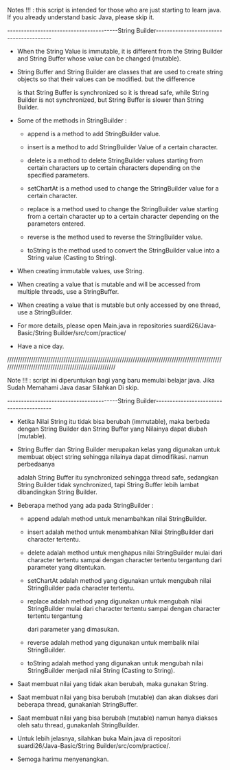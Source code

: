 Notes !!! : this script is intended for those who are just starting to learn java. If you already understand basic Java, please skip it.

----------------------------------------String Builder----------------------------------------

- When the String Value is immutable, it is different from the String Builder and String Buffer whose value can be changed (mutable).

- String Buffer and String Builder are classes that are used to create string objects so that their values can be modified. but the difference 

  is that String Buffer is synchronized so it is thread safe, while String Builder is not synchronized, but String Buffer is slower than String Builder.
  
- Some of the methods in StringBuilder :

     - append is a method to add StringBuilder value.
      
     - insert is a method to add StringBuilder Value of a certain character.
     
     - delete is a method to delete StringBuilder values starting from certain characters up to certain characters depending on the specified parameters.
     
     - setChartAt is a method used to change the StringBuilder value for a certain character.
     
     - replace is a method used to change the StringBuilder value starting from a certain character up to a certain character depending on the parameters entered.

     - reverse is the method used to reverse the StringBuilder value.

     - toString is the method used to convert the StringBuilder value into a String value (Casting to String).

- When creating immutable values, use String.

- When creating a value that is mutable and will be accessed from multiple threads, use a StringBuffer.

- When creating a value that is mutable but only accessed by one thread, use a StringBuilder.

- For more details, please open Main.java in repositories suardi26/Java-Basic/String Builder/src/com/practice/

- Have a nice day.

/////////////////////////////////////////////////////////////////////////////////////////////////////////////////////////////////////////////////////

Note !!! : script ini diperuntukan bagi yang baru memulai belajar java. Jika Sudah Memahami Java dasar Silahkan Di skip.

----------------------------------------String Builder----------------------------------------

- Ketika Nilai String itu tidak bisa berubah (immutable), maka berbeda dengan String Builder dan String Buffer yang Nilainya dapat diubah (mutable).

- String Buffer dan String Builder merupakan kelas yang digunakan untuk membuat object string sehingga nilainya dapat dimodifikasi. namun perbedaanya 
 
  adalah String Buffer itu synchronized sehingga thread safe, sedangkan String Builder tidak synchronized, tapi String Buffer lebih lambat dibandingkan String Builder.
  
- Beberapa method yang ada pada StringBuilder :

    - append adalah method untuk menambahkan nilai StringBuilder.

    - insert adalah method untuk menambahkan Nilai StringBuilder dari character tertentu.
    
    - delete adalah method untuk menghapus nilai StringBuilder mulai dari character tertentu sampai dengan character tertentu tergantung dari parameter yang ditentukan.

    - setChartAt adalah method yang digunakan untuk mengubah nilai StringBuilder pada character tertentu.

    - replace adalah method yang digunakan untuk mengubah nilai StringBuilder mulai dari character tertentu sampai dengan character tertentu tergantung 
    
      dari parameter yang dimasukan.
      
    - reverse adalah method yang digunakan untuk membalik nilai StringBuilder.

    - toString adalah method yang digunakan untuk mengubah nilai StringBuilder menjadi nilai String (Casting to String).
    
- Saat membuat nilai yang tidak akan berubah, maka gunakan String.

- Saat membuat nilai yang bisa berubah (mutable) dan akan diakses dari beberapa thread, gunakanlah StringBuffer.

- Saat membuat nilai yang bisa berubah (mutable) namun hanya diakses oleh satu thread, gunakanlah StringBuilder.

- Untuk lebih jelasnya, silahkan buka Main.java di repositori suardi26/Java-Basic/String Builder/src/com/practice/.

- Semoga harimu menyenangkan.
    
